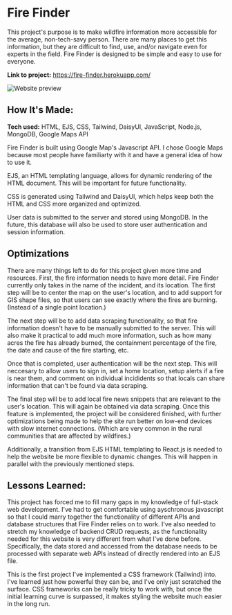 # Fire Finder

This project's purpose is to make wildfire information more accessible for the average, non-tech-savy person. There are many places to get this information, but they are difficult to find, use, and/or navigate even for experts in the field. Fire Finder is designed to be simple and easy to use for everyone. 

**Link to project:** https://fire-finder.herokuapp.com/ 

![Website preview](https://i.imgur.com/qXfJbQE.jpg)

## How It's Made:

**Tech used:** HTML, EJS, CSS, Tailwind, DaisyUI, JavaScript, Node.js, MongoDB, Google Maps API

Fire Finder is built using Google Map's Javascript API. I chose Google Maps because most people have familiarty with it and have a general idea of how to use it. 

EJS, an HTML templating language, allows for dynamic rendering of the HTML document. This will be important for future functionality. 

CSS is generated using Tailwind and DaisyUI, which helps keep both the HTML and CSS more organized and optimized. 

User data is submitted to the server and stored using MongoDB. In the future, this database will also be used to store user authentication and session information.

## Optimizations

There are many things left to do for this project given more time and resources. First, the fire information needs to have more detail. Fire Finder currently only takes in the name of the incident, and its location. The first step will be to center the map on the user's location, and to add support for GIS shape files, so that users can see exactly where the fires are burning. (Instead of a single point location.)

The next step will be to add data scraping functionality, so that fire information doesn't have to be manually submitted to the server. This will also make it practical to add much more information, such as how many acres the fire has already burned, the containment percentage of the fire, the date and cause of the fire starting, etc. 

Once that is completed, user authentication will be the next step. This will neccesary to allow users to sign in, set a home location, setup alerts if a fire is near them, and comment on individual incididents so that locals can share information that can't be found via data scraping. 

The final step will be to add local fire news snippets that are relevant to the user's location. This will again be obtained via data scraping. Once this feature is implemented, the project will be considered finished, with further optimizations being made to help the site run better on low-end devices with slow internet connections. (Which are very common in the rural communities that are affected by wildfires.) 

Additionally, a transition from EJS HTML templating to React.js is needed to help the website be more flexible to dynamic changes. This will happen in parallel with the previously mentioned steps. 

## Lessons Learned:

This project has forced me to fill many gaps in my knowledge of full-stack web development. I've had to get comfortable using ayschronous javascript so that I could marry together the functionality of different APIs and database structures that Fire Finder relies on to work. I've also needed to stretch my knowledge of backend CRUD requests, as the functionality needed for this website is very different from what I've done before. Specifically, the data stored and accessed from the database needs to be processed with separate web APIs instead of directly rendered into an EJS file. 

This is the first project I've implemented a CSS framework (Tailwind) into. I've learned just how powerful they can be, and I've only just scratched the surface. CSS frameworks can be really tricky to work with, but once the initial learning curve is surpassed, it makes styling the website much easier in the long run. 
